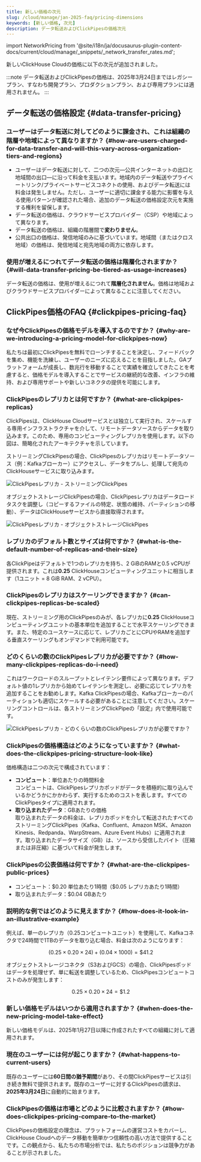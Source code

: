 ```yaml
---
title: 新しい価格の次元
slug: /cloud/manage/jan-2025-faq/pricing-dimensions
keywords: [新しい価格, 次元]
description: データ転送およびClickPipesの価格次元
---
```


import NetworkPricing from '@site/i18n/ja/docusaurus-plugin-content-docs/current/cloud/manage/_snippets/_network_transfer_rates.md';

新しいClickHouse Cloudの価格に以下の次元が追加されました。

:::note
データ転送およびClickPipesの価格は、2025年3月24日まではレガシープラン、すなわち開発プラン、プロダクションプラン、および専用プランには適用されません。
:::

## データ転送の価格設定 {#data-transfer-pricing}

### ユーザーはデータ転送に対してどのように課金され、これは組織の階層や地域によって異なりますか？ {#how-are-users-charged-for-data-transfer-and-will-this-vary-across-organization-tiers-and-regions}

- ユーザーはデータ転送に対して、二つの次元—公共インターネットの出口と地域間の出口—に沿って料金を支払います。地域内のデータ転送やプライベートリンク/プライベートサービスコネクトの使用、およびデータ転送には料金は発生しません。ただし、ユーザーに適切に課金する能力に影響を与える使用パターンが確認された場合、追加のデータ転送の価格設定次元を実施する権利を留保します。
- データ転送の価格は、クラウドサービスプロバイダー（CSP）や地域によって異なります。
- データ転送の価格は、組織の階層間で**変わりません**。
- 公共出口の価格は、発信地域のみに基づいています。地域間（またはクロス地域）の価格は、発信地域と宛先地域の両方に依存します。

<NetworkPricing/>

### 使用が増えるにつれてデータ転送の価格は階層化されますか？ {#will-data-transfer-pricing-be-tiered-as-usage-increases}

データ転送の価格は、使用が増えるにつれて**階層化されません**。価格は地域およびクラウドサービスプロバイダーによって異なることに注意してください。

## ClickPipes価格のFAQ {#clickpipes-pricing-faq}

### なぜ今ClickPipesの価格モデルを導入するのですか？ {#why-are-we-introducing-a-pricing-model-for-clickpipes-now}

私たちは最初にClickPipesを無料でローンチすることを決定し、フィードバックを集め、機能を洗練し、ユーザーのニーズに応えることを目指しました。GAプラットフォームが成長し、数兆行を移動することで実績を確立してきたことを考慮すると、価格モデルを導入することでサービスの継続的な改善、インフラの維持、および専用サポートや新しいコネクタの提供を可能にします。

### ClickPipesのレプリカとは何ですか？ {#what-are-clickpipes-replicas}

ClickPipesは、ClickHouse Cloudサービスとは独立して実行され、スケールする専用インフラストラクチャを介して、リモートデータソースからデータを取り込みます。このため、専用のコンピューティングレプリカを使用します。以下の図は、簡略化されたアーキテクチャを示しています。

ストリーミングClickPipesの場合、ClickPipesのレプリカはリモートデータソース（例：Kafkaブローカー）にアクセスし、データをプルし、処理して宛先のClickHouseサービスに取り込みます。

![ClickPipesレプリカ - ストリーミングClickPipes](images/external_clickpipes_pricing_faq_1.png)

オブジェクトストレージClickPipesの場合、ClickPipesレプリカはデータロードタスクを調整し（コピーするファイルの特定、状態の維持、パーティションの移動）、データはClickHouseサービスから直接取得されます。

![ClickPipesレプリカ - オブジェクトストレージClickPipes](images/external_clickpipes_pricing_faq_2.png)

### レプリカのデフォルト数とサイズは何ですか？ {#what-is-the-default-number-of-replicas-and-their-size}

各ClickPipeはデフォルトで1つのレプリカを持ち、2 GiBのRAMと0.5 vCPUが提供されます。これは**0.25** ClickHouseコンピューティングユニットに相当します（1ユニット = 8 GiB RAM、2 vCPU）。

### ClickPipesのレプリカはスケーリングできますか？ {#can-clickpipes-replicas-be-scaled}

現在、ストリーミング用のClickPipesのみが、各レプリカに**0.25** ClickHouseコンピューティングユニットの基本単位を追加することで水平スケーリングできます。また、特定のユースケースに応じて、レプリカごとにCPUやRAMを追加する垂直スケーリングもオンデマンドで利用可能です。

### どのくらいの数のClickPipesレプリカが必要ですか？ {#how-many-clickpipes-replicas-do-i-need}

これはワークロードのスループットとレイテンシ要件によって異なります。デフォルト値の1レプリカから始めてレイテンシを測定し、必要に応じてレプリカを追加することをお勧めします。Kafka ClickPipesの場合、Kafkaブローカーのパーティションも適切にスケールする必要があることに注意してください。スケーリングコントロールは、各ストリーミングClickPipeの「設定」内で使用可能です。

![ClickPipesレプリカ - どのくらいの数のClickPipesレプリカが必要ですか？](images/external_clickpipes_pricing_faq_3.png)

### ClickPipesの価格構造はどのようになっていますか？ {#what-does-the-clickpipes-pricing-structure-look-like}

価格構造は二つの次元で構成されています：
- **コンピュート**：単位あたりの時間料金  
  コンピュートは、ClickPipesレプリカポッドがデータを積極的に取り込んでいるかどうかにかかわらず、実行するためのコストを表します。すべてのClickPipesタイプに適用されます。
- **取り込まれたデータ**：GBあたりの価格  
  取り込まれたデータの料金は、レプリカポッドを介して転送されたすべてのストリーミングClickPipes（Kafka、Confluent、Amazon MSK、Amazon Kinesis、Redpanda、WarpStream、Azure Event Hubs）に適用されます。取り込まれたデータサイズ（GB）は、ソースから受信したバイト（圧縮または非圧縮）に基づいて料金が発生します。

### ClickPipesの公表価格は何ですか？ {#what-are-the-clickpipes-public-prices}

- コンピュート：\$0.20 単位あたり1時間（\$0.05 レプリカあたり1時間）
- 取り込まれたデータ：\$0.04 GBあたり

### 説明的な例ではどのように見えますか？ {#how-does-it-look-in-an-illustrative-example}

例えば、単一のレプリカ（0.25コンピュートユニット）を使用して、Kafkaコネクタで24時間で1TBのデータを取り込む場合、料金は次のようになります：

$$
(0.25 \times 0.20 \times 24) + (0.04 \times 1000) = \$41.2
$$

オブジェクトストレージコネクタ（S3およびGCS）の場合、ClickPipesポッドはデータを処理せず、単に転送を調整しているため、ClickPipesコンピュートコストのみが発生します：

$$
0.25 \times 0.20 \times 24 = \$1.2
$$

### 新しい価格モデルはいつから適用されますか？ {#when-does-the-new-pricing-model-take-effect}

新しい価格モデルは、2025年1月27日以降に作成されたすべての組織に対して適用されます。

### 現在のユーザーには何が起こりますか？ {#what-happens-to-current-users}

既存のユーザーには**60日間の猶予期間**があり、その間ClickPipesサービスは引き続き無料で提供されます。既存のユーザーに対するClickPipesの請求は、**2025年3月24日**に自動的に始まります。

### ClickPipesの価格は市場とどのように比較されますか？ {#how-does-clickpipes-pricing-compare-to-the-market}

ClickPipesの価格設定の理念は、プラットフォームの運営コストをカバーし、ClickHouse Cloudへのデータ移動を簡単かつ信頼性の高い方法で提供することです。この観点から、私たちの市場分析では、私たちのポジションは競争力があることが示されました。
